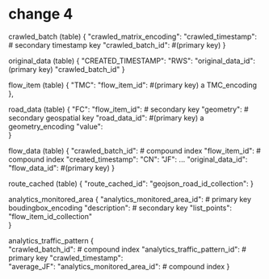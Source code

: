 # change 4

crawled_batch (table)
    {
        "crawled_matrix_encoding":
        "crawled_timestamp":                     # secondary timestamp key
        "crawled_batch_id":                       #(primary key)
    }

original_data (table)
    {
        "CREATED_TIMESTAMP":
        "RWS":
        "original_data_id": (primary key)
        "crawled_batch_id"
    }

flow_item  (table)
    {
        "TMC":
        "flow_item_id":                   #(primary key)  a TMC_encoding 
    },

road_data (table)
    {
        "FC":
        "flow_item_id":                     # secondary key
        "geometry":                         # secondary geospatial key
        "road_data_id":                     #(primary key) a geometry_encoding
        "value":                    
    }

flow_data (table)
    {
        "crawled_batch_id":                  # compound index
        "flow_item_id":                      # compound index
        "created_timestamp":
        "CN":
        "JF":
        ...
        "original_data_id":
        "flow_data_id":                    #(primary key)
    }

route_cached (table)
    {
        "route_cached_id":
        "geojson_road_id_collection":
    }

analytics_monitored_area
    {
        "analytics_monitored_area_id":                # primary key  boudingbox_encoding
        "description":                                # secondary key
        "list_points":
        "flow_item_id_collection"      
    }

analytics_traffic_pattern
    {   
        "crawled_batch_id":                       # compound index
        "analytics_traffic_pattern_id":           # primary key
        "crawled_timestamp":                      
        "average_JF":
        "analytics_monitored_area_id":            # compound index
    }  